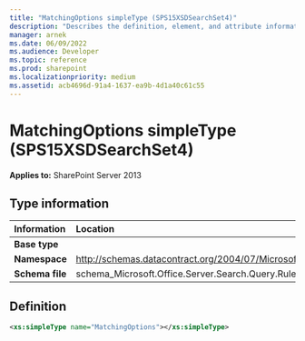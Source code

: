```yaml
---
title: "MatchingOptions simpleType (SPS15XSDSearchSet4)"
description: "Describes the definition, element, and attribute information for the MatchingOptions simpleType (SPS15XSDSearchSet4)."
manager: arnek
ms.date: 06/09/2022
ms.audience: Developer
ms.topic: reference
ms.prod: sharepoint
ms.localizationpriority: medium
ms.assetid: acb4696d-91a4-1637-ea9b-4d1a40c61c55
---
```


# MatchingOptions simpleType (SPS15XSDSearchSet4)

**Applies to:** SharePoint Server 2013
  
## Type information

|Information|Location|
|:-----|:-----|
|**Base type** <br/> ||
|**Namespace** <br/> |http://schemas.datacontract.org/2004/07/Microsoft.Office.Server.Search.Query.Rules  <br/> |
|**Schema file** <br/> |schema_Microsoft.Office.Server.Search.Query.Rules.xsd  <br/> |
   
## Definition

```XML
<xs:simpleType name="MatchingOptions"></xs:simpleType>

```


